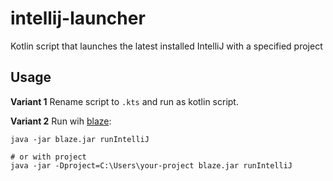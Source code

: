 # intellij-launcher
Kotlin script that launches the latest installed IntelliJ with a specified project

## Usage

**Variant 1**
Rename script to `.kts` and run as kotlin script.

**Variant 2**
Run wih  [blaze](https://github.com/fizzed/blaze):
``` shell
java -jar blaze.jar runIntelliJ

# or with project
java -jar -Dproject=C:\Users\your-project blaze.jar runIntelliJ
```

